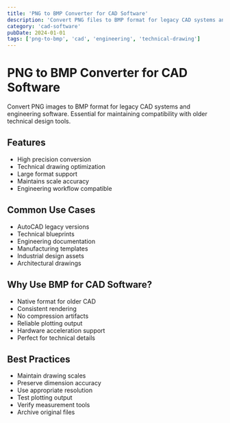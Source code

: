 ```yaml
---
title: 'PNG to BMP Converter for CAD Software'
description: 'Convert PNG files to BMP format for legacy CAD systems and industrial design software. Optimized for technical drawings and engineering workflows.'
category: 'cad-software'
pubDate: 2024-01-01
tags: ['png-to-bmp', 'cad', 'engineering', 'technical-drawing']
---
```


# PNG to BMP Converter for CAD Software

Convert PNG images to BMP format for legacy CAD systems and engineering software. Essential for maintaining compatibility with older technical design tools.

## Features

- High precision conversion
- Technical drawing optimization
- Large format support
- Maintains scale accuracy
- Engineering workflow compatible

## Common Use Cases

- AutoCAD legacy versions
- Technical blueprints
- Engineering documentation
- Manufacturing templates
- Industrial design assets
- Architectural drawings

## Why Use BMP for CAD Software?

- Native format for older CAD
- Consistent rendering
- No compression artifacts
- Reliable plotting output
- Hardware acceleration support
- Perfect for technical details

## Best Practices

- Maintain drawing scales
- Preserve dimension accuracy
- Use appropriate resolution
- Test plotting output
- Verify measurement tools
- Archive original files 